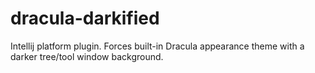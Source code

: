 # dracula-darkified
Intellij platform plugin. Forces built-in Dracula appearance theme with a darker tree/tool window background.
